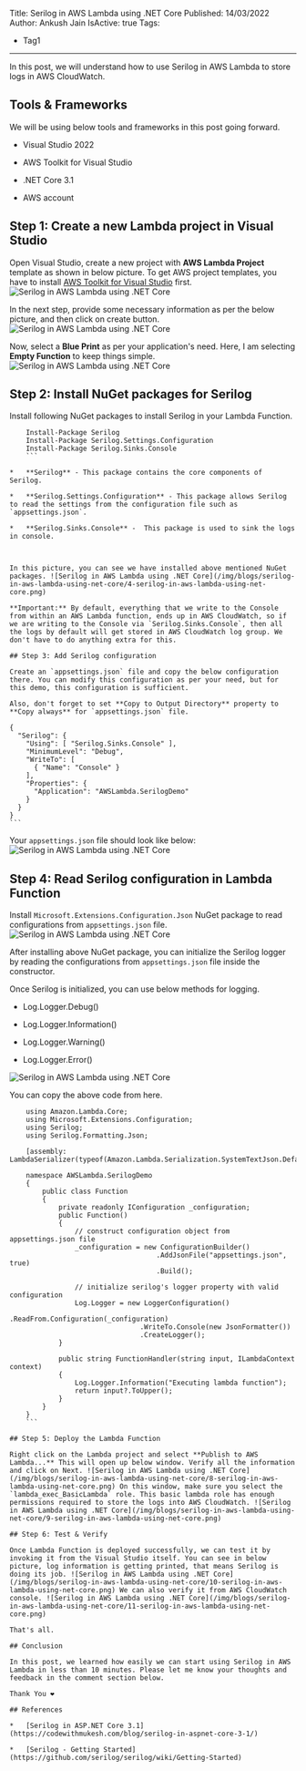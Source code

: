 Title: Serilog in AWS Lambda using .NET Core
Published: 14/03/2022
Author: Ankush Jain
IsActive: true
Tags:
  - Tag1
---
In this post, we will understand how to use Serilog in AWS Lambda to store logs in AWS CloudWatch.

## Tools & Frameworks

We will be using below tools and frameworks in this post going forward.

*   Visual Studio 2022

*   AWS Toolkit for Visual Studio

*   .NET Core 3.1

*   AWS account



## Step 1: Create a new Lambda project in Visual Studio

Open Visual Studio, create a new project with **AWS Lambda Project** template as shown in below picture. To get AWS project templates, you have to install [AWS Toolkit for Visual Studio](https://aws.amazon.com/visualstudio/) first. ![Serilog in AWS Lambda using .NET Core](/img/blogs/serilog-in-aws-lambda-using-net-core/1-serilog-in-aws-lambda-using-net-core.png)

In the next step, provide some necessary information as per the below picture, and then click on create button. ![Serilog in AWS Lambda using .NET Core](/img/blogs/serilog-in-aws-lambda-using-net-core/2-serilog-in-aws-lambda-using-net-core.png)

Now, select a **Blue Print** as per your application's need. Here, I am selecting **Empty Function** to keep things simple. ![Serilog in AWS Lambda using .NET Core](/img/blogs/serilog-in-aws-lambda-using-net-core/3-serilog-in-aws-lambda-using-net-core.png)

## Step 2: Install NuGet packages for Serilog

Install following NuGet packages to install Serilog in your Lambda Function.

```
    Install-Package Serilog
    Install-Package Serilog.Settings.Configuration
    Install-Package Serilog.Sinks.Console
    ```

*   **Serilog** - This package contains the core components of Serilog.

*   **Serilog.Settings.Configuration** - This package allows Serilog to read the settings from the configuration file such as `appsettings.json`.

*   **Serilog.Sinks.Console** -  This package is used to sink the logs in console.



In this picture, you can see we have installed above mentioned NuGet packages. ![Serilog in AWS Lambda using .NET Core](/img/blogs/serilog-in-aws-lambda-using-net-core/4-serilog-in-aws-lambda-using-net-core.png)

**Important:** By default, everything that we write to the Console from within an AWS Lambda function, ends up in AWS CloudWatch, so if we are writing to the Console via `Serilog.Sinks.Console`, then all the logs by default will get stored in AWS CloudWatch log group. We don't have to do anything extra for this.

## Step 3: Add Serilog configuration

Create an `appsettings.json` file and copy the below configuration there. You can modify this configuration as per your need, but for this demo, this configuration is sufficient.

Also, don't forget to set **Copy to Output Directory** property to **Copy always** for `appsettings.json` file.

```
    {
      "Serilog": {
        "Using": [ "Serilog.Sinks.Console" ],
        "MinimumLevel": "Debug",
        "WriteTo": [
          { "Name": "Console" }
        ],
        "Properties": {
          "Application": "AWSLambda.SerilogDemo"
        }
      }
    }
    ```

Your `appsettings.json` file should look like below: ![Serilog in AWS Lambda using .NET Core](/img/blogs/serilog-in-aws-lambda-using-net-core/5-serilog-in-aws-lambda-using-net-core.png)

## Step 4: Read Serilog configuration in Lambda Function

Install `Microsoft.Extensions.Configuration.Json` NuGet package to read configurations from `appsettings.json` file. ![Serilog in AWS Lambda using .NET Core](/img/blogs/serilog-in-aws-lambda-using-net-core/6-serilog-in-aws-lambda-using-net-core.png)

After installing above NuGet package, you can initialize the Serilog logger by reading the configurations from `appsettings.json` file inside the constructor. 

Once Serilog is initialized, you can use below methods for logging.

*   Log.Logger.Debug()

*   Log.Logger.Information()

*   Log.Logger.Warning()

*   Log.Logger.Error()



![Serilog in AWS Lambda using .NET Core](/img/blogs/serilog-in-aws-lambda-using-net-core/7-serilog-in-aws-lambda-using-net-core.png)

You can copy the above code from here.

```
    using Amazon.Lambda.Core;
    using Microsoft.Extensions.Configuration;
    using Serilog;
    using Serilog.Formatting.Json;

    [assembly: LambdaSerializer(typeof(Amazon.Lambda.Serialization.SystemTextJson.DefaultLambdaJsonSerializer))]

    namespace AWSLambda.SerilogDemo
    {
        public class Function
        {
            private readonly IConfiguration _configuration;
            public Function()
            {
                // construct configuration object from appsettings.json file
                _configuration = new ConfigurationBuilder() 
                                    .AddJsonFile("appsettings.json", true)
                                    .Build();

                // initialize serilog's logger property with valid configuration
                Log.Logger = new LoggerConfiguration()
                                .ReadFrom.Configuration(_configuration)
                                .WriteTo.Console(new JsonFormatter())
                                .CreateLogger();
            }

            public string FunctionHandler(string input, ILambdaContext context)
            {
                Log.Logger.Information("Executing lambda function");
                return input?.ToUpper();
            }
        }
    }
    ```

## Step 5: Deploy the Lambda Function

Right click on the Lambda project and select **Publish to AWS Lambda...** This will open up below window. Verify all the information and click on Next. ![Serilog in AWS Lambda using .NET Core](/img/blogs/serilog-in-aws-lambda-using-net-core/8-serilog-in-aws-lambda-using-net-core.png) On this window, make sure you select the `lambda_exec_BasicLambda` role. This basic lambda role has enough permissions required to store the logs into AWS CloudWatch. ![Serilog in AWS Lambda using .NET Core](/img/blogs/serilog-in-aws-lambda-using-net-core/9-serilog-in-aws-lambda-using-net-core.png)

## Step 6: Test & Verify

Once Lambda Function is deployed successfully, we can test it by invoking it from the Visual Studio itself. You can see in below picture, log information is getting printed, that means Serilog is doing its job. ![Serilog in AWS Lambda using .NET Core](/img/blogs/serilog-in-aws-lambda-using-net-core/10-serilog-in-aws-lambda-using-net-core.png) We can also verify it from AWS CloudWatch console. ![Serilog in AWS Lambda using .NET Core](/img/blogs/serilog-in-aws-lambda-using-net-core/11-serilog-in-aws-lambda-using-net-core.png)

That's all.

## Conclusion

In this post, we learned how easily we can start using Serilog in AWS Lambda in less than 10 minutes. Please let me know your thoughts and feedback in the comment section below.

Thank You ❤️

## References

*   [Serilog in ASP.NET Core 3.1](https://codewithmukesh.com/blog/serilog-in-aspnet-core-3-1/)

*   [Serilog - Getting Started](https://github.com/serilog/serilog/wiki/Getting-Started)


                